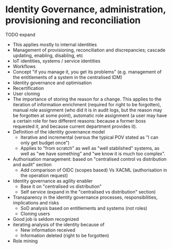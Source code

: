 # Identity Governance, administration, provisioning and reconciliation

TODO expand

- This applies mostly to internal identities
- Management of provisioning, reconciliation and discrepancies; cascade updating, enabling, disabling, etc
- IoT identities, systems / service identities
- Workflows
- Concept "if you manage it, you get its problems" (e.g. management of the entitlements of a system in the centralised IDM)
- Identity governance and optimisation
- Recertification
- User cloning
- The importance of storing the reason for a change. This applies to the iteration of information enrichment (required for right to be forgotten), manual role assignment (who did it is in audit logs, but the reason may be forgotten at some point), automatic role assignment (a user may have a certain role for two different reasons: because a former boss requested it, and because current department provides it).
- Definition of the identity governance model
  + Iterative and incremental (versus the typical POV stated as "I can only get budget once")
  + Applies to "from scratch" as well as "well stablished" systems, as well as "we have something" and "we know it is much too complex".
- Authorisation management: based on "centralised control vs distribution and audit" section
  + Add comparison of OIDC (scopes based) Vs XACML (authorisation in the operation request)
- Identity governance as agility enabler
  + Base it on "centralised vs distribution"
  + Self service (expand in the "centralised vs distribution" section)
- Transparency in the identity governance processes, responsibilities, implications and risks
  + SoD analysis based on entitlements and systems (not roles)
  + Cloning users
- Good job is seldom recognized
- iterating analysis of the identity because of
  + New information received
  + Information deleted (right to be forgotten)
- Role mining
